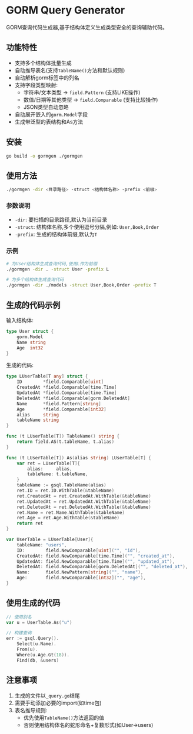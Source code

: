 # GORM Query Generator

GORM查询代码生成器,基于结构体定义生成类型安全的查询辅助代码。

## 功能特性

- 支持多个结构体批量生成
- 自动推导表名(支持`TableName()`方法和默认规则)
- 自动解析gorm标签中的列名
- 支持字段类型映射:
  - 字符串/文本类型 → `field.Pattern` (支持LIKE操作)
  - 数值/日期等其他类型 → `field.Comparable` (支持比较操作)
  - JSON类型自动忽略
- 自动展开嵌入的`gorm.Model`字段
- 生成带泛型的表结构和As方法

## 安装

```bash
go build -o gormgen ./gormgen
```

## 使用方法

```bash
./gormgen -dir <目录路径> -struct <结构体名称> -prefix <前缀>
```

### 参数说明

- `-dir`: 要扫描的目录路径,默认为当前目录
- `-struct`: 结构体名称,多个使用逗号分隔,例如: `User,Book,Order`
- `-prefix`: 生成的结构体前缀,默认为`T`

### 示例

```bash
# 为User结构体生成查询代码,使用L作为前缀
./gormgen -dir . -struct User -prefix L

# 为多个结构体生成查询代码
./gormgen -dir ./models -struct User,Book,Order -prefix T
```

## 生成的代码示例

输入结构体:

```go
type User struct {
    gorm.Model
    Name string
    Age  int32
}
```

生成的代码:

```go
type LUserTable[T any] struct {
    ID        *field.Comparable[uint]
    CreatedAt *field.Comparable[time.Time]
    UpdatedAt *field.Comparable[time.Time]
    DeletedAt *field.Comparable[gorm.DeletedAt]
    Name      *field.Pattern[string]
    Age       *field.Comparable[int32]
    alias     string
    tableName string
}

func (t LUserTable[T]) TableName() string {
    return field.AS(t.tableName, t.alias)
}

func (t LUserTable[T]) As(alias string) LUserTable[T] {
    var ret = LUserTable[T]{
        alias:     alias,
        tableName: t.tableName,
    }
    tableName := gsql.TableName(alias)
    ret.ID = ret.ID.WithTable(&tableName)
    ret.CreatedAt = ret.CreatedAt.WithTable(&tableName)
    ret.UpdatedAt = ret.UpdatedAt.WithTable(&tableName)
    ret.DeletedAt = ret.DeletedAt.WithTable(&tableName)
    ret.Name = ret.Name.WithTable(&tableName)
    ret.Age = ret.Age.WithTable(&tableName)
    return ret
}

var UserTable = LUserTable[User]{
    tableName: "users",
    ID:        field.NewComparable[uint]("", "id"),
    CreatedAt: field.NewComparable[time.Time]("", "created_at"),
    UpdatedAt: field.NewComparable[time.Time]("", "updated_at"),
    DeletedAt: field.NewComparable[gorm.DeletedAt]("", "deleted_at"),
    Name:      field.NewPattern[string]("", "name"),
    Age:       field.NewComparable[int32]("", "age"),
}
```

## 使用生成的代码

```go
// 使用别名
var u = UserTable.As("u")

// 构建查询
err := gsql.Query().
    Select(u.Name).
    From(u).
    Where(u.Age.Gt(18)).
    Find(db, &users)
```

## 注意事项

1. 生成的文件以`_query.go`结尾
2. 需要手动添加必要的import(如time包)
3. 表名推导规则:
   - 优先使用`TableName()`方法返回的值
   - 否则使用结构体名的蛇形命名+复数形式(如User→users)
